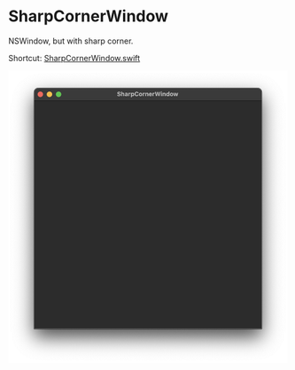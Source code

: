 # SharpCornerWindow

NSWindow, but with sharp corner.

Shortcut: [SharpCornerWindow.swift](./SharpCornerWindow/SharpCornerWindow.swift)

![](ss.png)